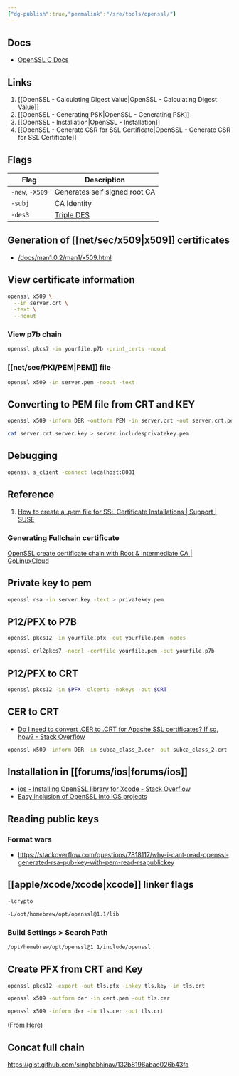 ```yaml
---
{"dg-publish":true,"permalink":"/sre/tools/openssl/"}
---
```



## Docs

- [OpenSSL C Docs](https://commondatastorage.googleapis.com/chromium-boringssl-docs/rsa.h.html)

## Links

1. [[OpenSSL - Calculating Digest Value\|OpenSSL - Calculating Digest Value]]
2. [[OpenSSL - Generating PSK\|OpenSSL - Generating PSK]]
3. [[OpenSSL - Installation\|OpenSSL - Installation]]
4. [[OpenSSL - Generate CSR for SSL Certificate\|OpenSSL - Generate CSR for SSL Certificate]]


## Flags

| Flag            | Description                   |
| --------------- | ----------------------------- |
| `-new`, `-X509` | Generates self signed root CA |
| `-subj`         | CA Identity                   |
| `-des3`         | [Triple DES](https://en.wikipedia.org/wiki/Triple_DES)                              |

## Generation of [[net/sec/x509\|x509]] certificates

- [/docs/man1.0.2/man1/x509.html](https://www.openssl.org/docs/man1.0.2/man1/x509.html)


## View certificate information

```bash
openssl x509 \
  --in server.crt \
  -text \
  --noout
```


### View p7b chain


```bash
openssl pkcs7 -in yourfile.p7b -print_certs -noout
```

### [[net/sec/PKI/PEM\|PEM]] file 

```bash
openssl x509 -in server.pem -noout -text
```

## Converting to PEM file from CRT and KEY

```bash
openssl x509 -inform DER -outform PEM -in server.crt -out server.crt.pem
```

```bash
cat server.crt server.key > server.includesprivatekey.pem
```

## Debugging

```bash
openssl s_client -connect localhost:8081
```

## Reference

1. [How to create a .pem file for SSL Certificate Installations | Support | SUSE](https://www.suse.com/support/kb/doc/?id=000018152)

### Generating Fullchain certificate 

[OpenSSL create certificate chain with Root & Intermediate CA | GoLinuxCloud](https://www.golinuxcloud.com/openssl-create-certificate-chain-linux/)


## Private key to pem


```bash
openssl rsa -in server.key -text > privatekey.pem
```


## P12/PFX to P7B

```bash
openssl pkcs12 -in yourfile.pfx -out yourfile.pem -nodes
```

```bash
openssl crl2pkcs7 -nocrl -certfile yourfile.pem -out yourfile.p7b
```


## P12/PFX to CRT

```bash
openssl pkcs12 -in $PFX -clcerts -nokeys -out $CRT
```

## CER to CRT

- [Do I need to convert .CER to .CRT for Apache SSL certificates? If so, how? - Stack Overflow](https://stackoverflow.com/a/37252887/7154462)

```bash
openssl x509 -inform DER -in subca_class_2.cer -out subca_class_2.crt
```

## Installation in [[forums/ios\|forums/ios]]

- [ios - Installing OpenSSL library for Xcode - Stack Overflow](https://stackoverflow.com/questions/22692564/installing-openssl-library-for-xcode)
- [Easy inclusion of OpenSSL into iOS projects](https://atastypixel.com/easy-inclusion-of-openssl-into-iphone-app-projects/)


## Reading public keys

### Format wars

- https://stackoverflow.com/questions/7818117/why-i-cant-read-openssl-generated-rsa-pub-key-with-pem-read-rsapublickey

## [[apple/xcode/xcode\|xcode]] linker flags


```bash
-lcrypto
```

```bash
-L/opt/homebrew/opt/openssl@1.1/lib
```


### Build Settings > Search Path

```bash
/opt/homebrew/opt/openssl@1.1/include/openssl
```

## Create PFX from CRT and Key

```bash
openssl pkcs12 -export -out tls.pfx -inkey tls.key -in tls.crt
```



<div class="transclusion internal-embed is-loaded"><div class="markdown-embed">



```bash
openssl x509 -outform der -in cert.pem -out tls.cer
```

```bash
openssl x509 -inform der -in tls.cer -out tls.crt
```

(From [Here](https://serverfault.com/questions/992700/convert-der-cer-format-to-base64-cer))

</div></div>


## Concat full chain 


https://gist.github.com/singhabhinav/132b8196abac026b43fa